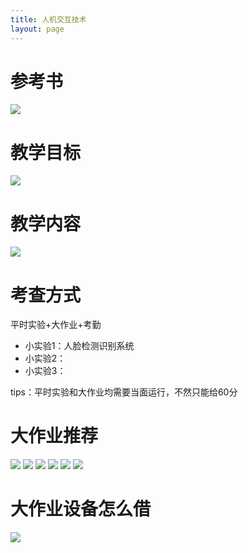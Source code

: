 ```yaml
---
title: 人机交互技术
layout: page
---
```

# 参考书
![](/assets/img/courses/人机交互/参考书.jpg)

# 教学目标
![](/assets/img/courses/人机交互/教学目标.jpg)

# 教学内容
![](/assets/img/courses/人机交互/教学内容.jpg)

# 考查方式

平时实验+大作业+考勤

- 小实验1：人脸检测识别系统
- 小实验2：
- 小实验3：

tips：平时实验和大作业均需要当面运行，不然只能给60分

# 大作业推荐
![](/assets/img/courses/人机交互/大作业1.jpg)
![](/assets/img/courses/人机交互/大作业2.jpg)
![](/assets/img/courses/人机交互/大作业3.jpg)
![](/assets/img/courses/人机交互/大作业4.jpg)
![](/assets/img/courses/人机交互/大作业5.jpg)
![](/assets/img/courses/人机交互/大作业6.jpg)

# 大作业设备怎么借

![](/assets/img/courses/人机交互/借设备.png)